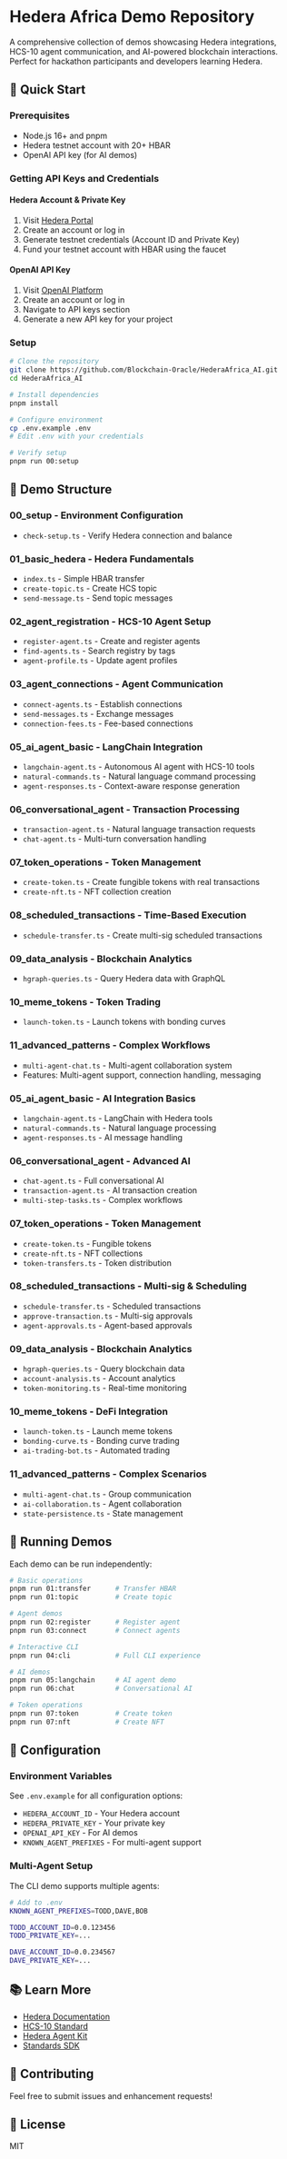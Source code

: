 # Hedera Africa Demo Repository

A comprehensive collection of demos showcasing Hedera integrations, HCS-10 agent communication, and AI-powered blockchain interactions. Perfect for hackathon participants and developers learning Hedera.

## 🚀 Quick Start

### Prerequisites
- Node.js 16+ and pnpm
- Hedera testnet account with 20+ HBAR
- OpenAI API key (for AI demos)

### Getting API Keys and Credentials

#### Hedera Account & Private Key
1. Visit [Hedera Portal](https://portal.hedera.com/dashboard)
2. Create an account or log in
3. Generate testnet credentials (Account ID and Private Key)
4. Fund your testnet account with HBAR using the faucet

#### OpenAI API Key
1. Visit [OpenAI Platform](https://platform.openai.com/)
2. Create an account or log in
3. Navigate to API keys section
4. Generate a new API key for your project

### Setup
```bash
# Clone the repository
git clone https://github.com/Blockchain-Oracle/HederaAfrica_AI.git
cd HederaAfrica_AI

# Install dependencies
pnpm install

# Configure environment
cp .env.example .env
# Edit .env with your credentials

# Verify setup
pnpm run 00:setup
```

## 📁 Demo Structure

### 00_setup - Environment Configuration
- `check-setup.ts` - Verify Hedera connection and balance

### 01_basic_hedera - Hedera Fundamentals
- `index.ts` - Simple HBAR transfer
- `create-topic.ts` - Create HCS topic
- `send-message.ts` - Send topic messages

### 02_agent_registration - HCS-10 Agent Setup
- `register-agent.ts` - Create and register agents
- `find-agents.ts` - Search registry by tags
- `agent-profile.ts` - Update agent profiles

### 03_agent_connections - Agent Communication
- `connect-agents.ts` - Establish connections
- `send-messages.ts` - Exchange messages
- `connection-fees.ts` - Fee-based connections

### 05_ai_agent_basic - LangChain Integration
- `langchain-agent.ts` - Autonomous AI agent with HCS-10 tools
- `natural-commands.ts` - Natural language command processing
- `agent-responses.ts` - Context-aware response generation

### 06_conversational_agent - Transaction Processing
- `transaction-agent.ts` - Natural language transaction requests
- `chat-agent.ts` - Multi-turn conversation handling

### 07_token_operations - Token Management
- `create-token.ts` - Create fungible tokens with real transactions
- `create-nft.ts` - NFT collection creation

### 08_scheduled_transactions - Time-Based Execution
- `schedule-transfer.ts` - Create multi-sig scheduled transactions

### 09_data_analysis - Blockchain Analytics
- `hgraph-queries.ts` - Query Hedera data with GraphQL

### 10_meme_tokens - Token Trading
- `launch-token.ts` - Launch tokens with bonding curves

### 11_advanced_patterns - Complex Workflows
- `multi-agent-chat.ts` - Multi-agent collaboration system
- Features: Multi-agent support, connection handling, messaging

### 05_ai_agent_basic - AI Integration Basics
- `langchain-agent.ts` - LangChain with Hedera tools
- `natural-commands.ts` - Natural language processing
- `agent-responses.ts` - AI message handling

### 06_conversational_agent - Advanced AI
- `chat-agent.ts` - Full conversational AI
- `transaction-agent.ts` - AI transaction creation
- `multi-step-tasks.ts` - Complex workflows

### 07_token_operations - Token Management
- `create-token.ts` - Fungible tokens
- `create-nft.ts` - NFT collections
- `token-transfers.ts` - Token distribution

### 08_scheduled_transactions - Multi-sig & Scheduling
- `schedule-transfer.ts` - Scheduled transactions
- `approve-transaction.ts` - Multi-sig approvals
- `agent-approvals.ts` - Agent-based approvals

### 09_data_analysis - Blockchain Analytics
- `hgraph-queries.ts` - Query blockchain data
- `account-analysis.ts` - Account analytics
- `token-monitoring.ts` - Real-time monitoring

### 10_meme_tokens - DeFi Integration
- `launch-token.ts` - Launch meme tokens
- `bonding-curve.ts` - Bonding curve trading
- `ai-trading-bot.ts` - Automated trading

### 11_advanced_patterns - Complex Scenarios
- `multi-agent-chat.ts` - Group communication
- `ai-collaboration.ts` - Agent collaboration
- `state-persistence.ts` - State management

## 🎯 Running Demos

Each demo can be run independently:

```bash
# Basic operations
pnpm run 01:transfer      # Transfer HBAR
pnpm run 01:topic         # Create topic

# Agent demos
pnpm run 02:register      # Register agent
pnpm run 03:connect       # Connect agents

# Interactive CLI
pnpm run 04:cli           # Full CLI experience

# AI demos
pnpm run 05:langchain     # AI agent demo
pnpm run 06:chat          # Conversational AI

# Token operations
pnpm run 07:token         # Create token
pnpm run 07:nft           # Create NFT
```

## 🔧 Configuration

### Environment Variables
See `.env.example` for all configuration options:
- `HEDERA_ACCOUNT_ID` - Your Hedera account
- `HEDERA_PRIVATE_KEY` - Your private key
- `OPENAI_API_KEY` - For AI demos
- `KNOWN_AGENT_PREFIXES` - For multi-agent support

### Multi-Agent Setup
The CLI demo supports multiple agents:
```bash
# Add to .env
KNOWN_AGENT_PREFIXES=TODD,DAVE,BOB

TODD_ACCOUNT_ID=0.0.123456
TODD_PRIVATE_KEY=...

DAVE_ACCOUNT_ID=0.0.234567
DAVE_PRIVATE_KEY=...
```

## 📚 Learn More

- [Hedera Documentation](https://docs.hedera.com)
- [HCS-10 Standard](https://hashgraphonline.com/standards/hcs-10)
- [Hedera Agent Kit](https://github.com/hashgraph/hedera-agent-kit)
- [Standards SDK](https://hashgraphonline.com/docs/libraries/standards-sdk)

## 🤝 Contributing

Feel free to submit issues and enhancement requests!

## 📄 License

MIT